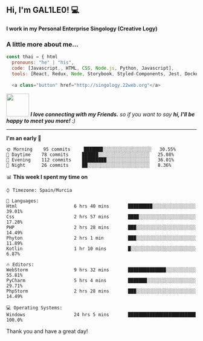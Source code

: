 <h2> Hi, I'm GAL1LE0! 💻</h2>

<h4>I work in my Personal Enterprise Singology (Creative Logy)<h4>


### A little more about me...  

```javascript
const thai = { html
  pronouns: "he" | "his",
  code: [Javascript,, HTML, CSS, Node.js, Python, Javascript],
  tools: [React, Redux, Node, Storybook, Styled-Components, Jest, Docker],
 
  <a class="button" href="http://singology.22web.org"</a>
```


<img src="https://media.giphy.com/media/LnQjpWaON8nhr21vNW/giphy.gif" width="60"> <em><b>I love connecting with my Friends.</b> so if you want to say <b>hi, I'll be happy to meet you more!</b> :)</em>
  
  
  ---
<!--START_SECTION:waka-->
**I'm an early 🐤** 

```text
🌞 Morning    95 commits     ███████░░░░░░░░░░░░░░░░░░   30.55% 
🌆 Daytime    78 commits     ██████░░░░░░░░░░░░░░░░░░░   25.08% 
🌃 Evening    112 commits    █████████░░░░░░░░░░░░░░░░   36.01% 
🌙 Night      26 commits     ██░░░░░░░░░░░░░░░░░░░░░░░   8.36%

```


📊 **This week I spent my time on** 

```text
⌚︎ Timezone: Spain/Murcia

💬 Languages: 
Html                     6 hrs 40 mins       █████████░░░░░░░░░░░░░░░░   39.01% 
Css                      2 hrs 57 mins       ████░░░░░░░░░░░░░░░░░░░░░   17.28% 
PHP                      2 hrs 28 mins       ███░░░░░░░░░░░░░░░░░░░░░░   14.49% 
Phyton                   2 hrs 1 min         ███░░░░░░░░░░░░░░░░░░░░░░   11.89% 
Kotlin                   1 hr 10 mins        █░░░░░░░░░░░░░░░░░░░░░░░░   6.87%

🔥 Editors: 
WebStorm                 9 hrs 32 mins       ██████████████░░░░░░░░░░░   55.81% 
PyCharm                  5 hrs 4 mins        ███████░░░░░░░░░░░░░░░░░░   29.71% 
PhpStorm                 2 hrs 28 mins       ███░░░░░░░░░░░░░░░░░░░░░░   14.49%

💻 Operating Systems: 
Windows                  24 hrs 5 mins       █████████████████████████   100.0%

```
<!--END_SECTION:waka-->
  
  
  Thank you and have a great day!
